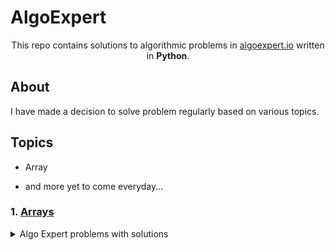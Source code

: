 # AlgoExpert

<p align="center">
  This repo contains solutions to algorithmic problems in <a href="https://www.algoexpert.io">algoexpert.io</a> written in <b>Python</b>.
  </br>
</p>

## About

I have made a decision to solve problem regularly based on various topics.

## Topics
- Array

- and more yet to come everyday...


### 1. [Arrays](https://www.algoexpert.io/questions)
<details><summary>Algo Expert problems with solutions</summary>
<p>

| #  | Title | Solution |
| --- | --- | --- |
|01| [1. Two Number Sum(https://www.algoexpert.io/questions)]| [Python](https://github.com/RATHOD-SHUBHAM/AlgoExpert/blob/master/Arrays/TwoNumberSum.py)| ✅ 📌 ⭐ 😭 🧐 😎 |

